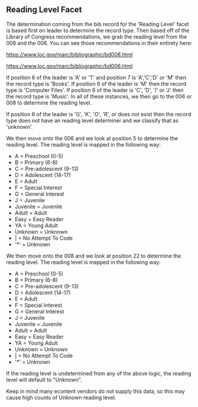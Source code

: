 ## Reading Level Facet

The determination coming from the bib record for the 'Reading Level' facet is based first on leader to determine the record type. Then based off of the Library of Congress recommendations, we grab the reading level from the 008 and the 006. You can see those recommendations in their entirety here:

https://www.loc.gov/marc/bibliographic/bd008.html

https://www.loc.gov/marc/bibliographic/bd006.html

If position 6 of the leader is 'A' or 'T' and position 7 is 'A','C','D' or 'M' then the record type is 'Books'. If position 6 of the leader is 'M' then the record type is 'Computer Files'. If position 6 of the leader is 'C', 'D', 'I' or 'J' then the record type is 'Music'. In all of these instances, we then go to the 006 or 008 to determine the reading level. 

If position 6 of the leader is 'G', 'K', 'O', 'R', or does not exist then the record type does not have an reading level determiner and we classify that as 'unknown'.

We then move onto the 006 and we look at position 5 to determine the reading level. The reading level is mapped in the following way:

* A = Preschool (0-5)
* B = Primary (6-8)
* C = Pre-adolescent (9-13)
* D = Adolescent (14-17)
* E = Adult
* F = Special Interest
* G = General Interest
* J = Juvenile
* Juvenile = Juvenile
* Adult = Adult
* Easy = Easy Reader
* YA = Young Adult
* Unknown = Unknown
* | = No Attempt To Code
* '*' = Unknown

We then move onto the 008 and we look at position 22 to determine the reading level. The reading level is mapped in the following way:

* A = Preschool (0-5)
* B = Primary (6-8)
* C = Pre-adolescent (9-13)
* D = Adolescent (14-17)
* E = Adult
* F = Special Interest
* G = General Interest
* J = Juvenile
* Juvenile = Juvenile
* Adult = Adult
* Easy = Easy Reader
* YA = Young Adult
* Unknown = Unknown
* | = No Attempt To Code
* '*' = Unknown


If the reading level is undetermined from any of the above logic, the reading level will default to "Unknown".

Keep in mind many econtent vendors do not supply this data, so this may cause high counts of Unknown reading level. 

